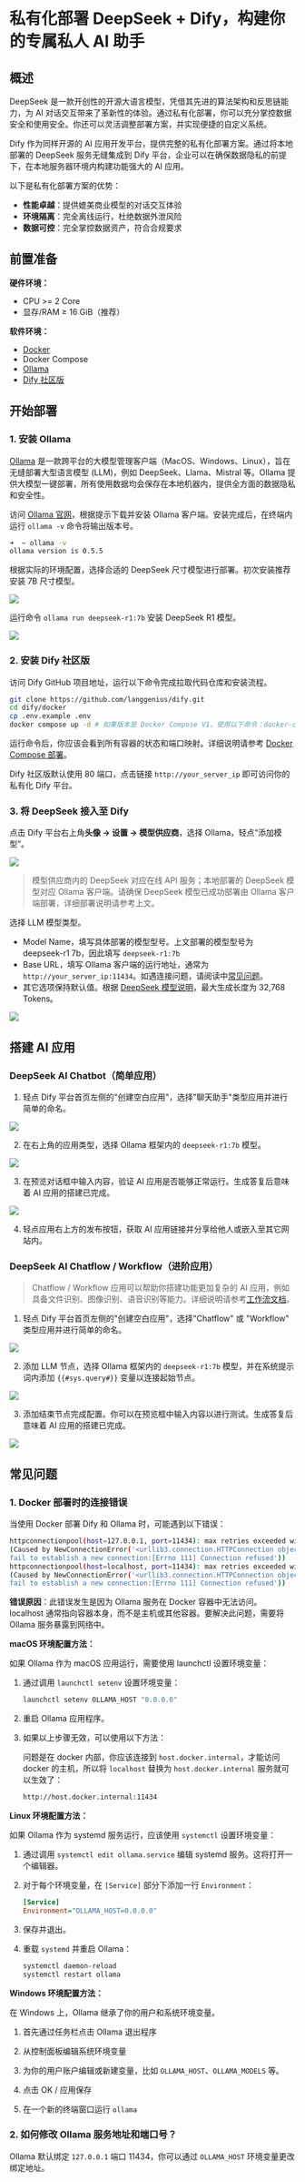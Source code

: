 # 私有化部署 DeepSeek + Dify，构建你的专属私人 AI 助手

## 概述

DeepSeek 是一款开创性的开源大语言模型，凭借其先进的算法架构和反思链能力，为 AI 对话交互带来了革新性的体验。通过私有化部署，你可以充分掌控数据安全和使用安全。你还可以灵活调整部署方案，并实现便捷的自定义系统。

Dify 作为同样开源的 AI 应用开发平台，提供完整的私有化部署方案。通过将本地部署的 DeepSeek 服务无缝集成到 Dify 平台，企业可以在确保数据隐私的前提下，在本地服务器环境内构建功能强大的 AI 应用。

以下是私有化部署方案的优势：

- **性能卓越**：提供媲美商业模型的对话交互体验
- **环境隔离**：完全离线运行，杜绝数据外泄风险
- **数据可控**：完全掌控数据资产，符合合规要求

## 前置准备

**硬件环境：**

- CPU >= 2 Core
- 显存/RAM ≥ 16 GiB（推荐）

**软件环境：**

- [Docker](https://www.docker.com/)
- Docker Compose
- [Ollama](https://ollama.com)
- [Dify 社区版](https://github.com/langgenius/dify)

## 开始部署

### 1. 安装 Ollama

[Ollama](https://ollama.com/) 是一款跨平台的大模型管理客户端（MacOS、Windows、Linux），旨在无缝部署大型语言模型 (LLM)，例如 DeepSeek、Llama、Mistral 等。Ollama 提供大模型一键部署，所有使用数据均会保存在本地机器内，提供全方面的数据隐私和安全性。

访问 [Ollama 官网](https://ollama.com/)，根据提示下载并安装 Ollama 客户端。安装完成后，在终端内运行 `ollama -v` 命令将输出版本号。

```bash
➜  ~ ollama -v
ollama version is 0.5.5
```

根据实际的环境配置，选择合适的 DeepSeek 尺寸模型进行部署。初次安装推荐安装 7B 尺寸模型。

![](https://assets-docs.dify.ai/2025/01/26978571a8d5f7188a952606f62e6a32.png)

运行命令 `ollama run deepseek-r1:7b` 安装 DeepSeek R1 模型。

![](https://assets-docs.dify.ai/2025/01/9297451d07d7704f73d6db0a83842f5f.png)

### 2. 安装 Dify 社区版

访问 Dify GitHub 项目地址，运行以下命令完成拉取代码仓库和安装流程。

```bash
git clone https://github.com/langgenius/dify.git
cd dify/docker
cp .env.example .env
docker compose up -d # 如果版本是 Docker Compose V1，使用以下命令：docker-compose up -d
```

运行命令后，你应该会看到所有容器的状态和端口映射。详细说明请参考 [Docker Compose 部署](https://docs.dify.ai/zh-hans/getting-started/install-self-hosted/docker-compose)。

Dify 社区版默认使用 80 端口，点击链接 `http://your_server_ip` 即可访问你的私有化 Dify 平台。

### 3. 将 DeepSeek 接入至 Dify

点击 Dify 平台右上角**头像 → 设置 → 模型供应商**，选择 Ollama，轻点“添加模型”。

![](https://assets-docs.dify.ai/2025/01/44e7b97087155d05d757c03e3f4f483b.png)

> 模型供应商内的 DeepSeek 对应在线 API 服务；本地部署的 DeepSeek 模型对应 Ollama 客户端。请确保 DeepSeek 模型已成功部署由 Ollama 客户端部署，详细部署说明请参考上文。

选择 LLM 模型类型。

- Model Name，填写具体部署的模型型号。上文部署的模型型号为 deepseek-r1 7b，因此填写 `deepseek-r1:7b`
- Base URL，填写 Ollama 客户端的运行地址，通常为 `http://your_server_ip:11434`。如遇连接问题，请阅读中[常见问题](https://docs.dify.ai/zh-hans/learn-more/use-cases/private-ai-deepseek-dify#chang-jian-wen-ti)。
- 其它选项保持默认值。根据 [DeepSeek 模型说明](https://huggingface.co/deepseek-ai/DeepSeek-R1-Distill-Qwen-7B)，最大生成长度为 32,768 Tokens。

![](https://assets-docs.dify.ai/2025/01/6f3b53427e46786ba7d1374739344142.png)

## 搭建 AI 应用

### DeepSeek AI Chatbot（简单应用）

1. 轻点 Dify 平台首页左侧的"创建空白应用"，选择"聊天助手"类型应用并进行简单的命名。

![](https://assets-docs.dify.ai/2025/01/7f56bc3c836c7248043b656fa95e474e.png)

2. 在右上角的应用类型，选择 Ollama 框架内的 `deepseek-r1:7b` 模型。

![](https://assets-docs.dify.ai/2025/01/dbd7170abd35f545481ecc0beef85333.png)

3. 在预览对话框中输入内容，验证 AI 应用是否能够正常运行。生成答复后意味着 AI 应用的搭建已完成。

![](https://assets-docs.dify.ai/2025/01/619fbbd48e55a1e6a598b4039dd631f5.png)

4. 轻点应用右上方的发布按钮，获取 AI 应用链接并分享给他人或嵌入至其它网站内。

### DeepSeek AI Chatflow / Workflow（进阶应用）

> Chatflow / Workflow 应用可以帮助你搭建功能更加复杂的 AI 应用，例如具备文件识别、图像识别、语音识别等能力。详细说明请参考[工作流文档](https://docs.dify.ai/zh-hans/guides/workflow)。

1. 轻点 Dify 平台首页左侧的"创建空白应用"，选择"Chatflow" 或 "Workflow" 类型应用并进行简单的命名。

![](https://assets-docs.dify.ai/2025/01/cb8637be4dca5a0e684fd9a21df3711f.png)

2. 添加 LLM 节点，选择 Ollama 框架内的 `deepseek-r1:7b` 模型，并在系统提示词内添加 `{{#sys.query#}}` 变量以连接起始节点。

![](https://assets-docs.dify.ai/2025/01/c21f076398eb09d773d3e543561293e6.png)

3. 添加结束节点完成配置。你可以在预览框中输入内容以进行测试。生成答复后意味着 AI 应用的搭建已完成。

![](https://assets-docs.dify.ai/2025/01/820c37c70cb029cba60ca289e8d6e89a.png)

## 常见问题

### 1. Docker 部署时的连接错误

当使用 Docker 部署 Dify 和 Ollama 时，可能遇到以下错误：

```bash
httpconnectionpool(host=127.0.0.1, port=11434): max retries exceeded with url:/cpi/chat
(Caused by NewConnectionError('<urllib3.connection.HTTPConnection object at 0x7f8562812c20>:
fail to establish a new connection:[Errno 111] Connection refused'))
httpconnectionpool(host=localhost, port=11434): max retries exceeded with url:/cpi/chat
(Caused by NewConnectionError('<urllib3.connection.HTTPConnection object at 0x7f8562812c20>:
fail to establish a new connection:[Errno 111] Connection refused'))
```

**错误原因**：此错误发生是因为 Ollama 服务在 Docker 容器中无法访问。localhost 通常指向容器本身，而不是主机或其他容器。要解决此问题，需要将 Ollama 服务暴露到网络中。

**macOS 环境配置方法：**

如果 Ollama 作为 macOS 应用运行，需要使用 launchctl 设置环境变量：

1. 通过调用 `launchctl setenv` 设置环境变量：

    ```bash
    launchctl setenv OLLAMA_HOST "0.0.0.0"
    ```

2. 重启 Ollama 应用程序。

3. 如果以上步骤无效，可以使用以下方法：

    问题是在 docker 内部，你应该连接到 `host.docker.internal`，才能访问 docker 的主机，所以将 `localhost` 替换为 `host.docker.internal` 服务就可以生效了：

    ```bash
    http://host.docker.internal:11434
    ```

**Linux 环境配置方法：**

如果 Ollama 作为 systemd 服务运行，应该使用 `systemctl` 设置环境变量：

1. 通过调用 `systemctl edit ollama.service` 编辑 systemd 服务。这将打开一个编辑器。

2. 对于每个环境变量，在 `[Service]` 部分下添加一行 `Environment`：

    ```ini
    [Service]
    Environment="OLLAMA_HOST=0.0.0.0"
    ```

3. 保存并退出。

4. 重载 `systemd` 并重启 Ollama：

   ```bash
   systemctl daemon-reload
   systemctl restart ollama
   ```

**Windows 环境配置方法：**

在 Windows 上，Ollama 继承了你的用户和系统环境变量。

1. 首先通过任务栏点击 Ollama 退出程序

2. 从控制面板编辑系统环境变量

3. 为你的用户账户编辑或新建变量，比如 `OLLAMA_HOST`、`OLLAMA_MODELS` 等。

4. 点击 OK / 应用保存

5. 在一个新的终端窗口运行 `ollama`

### 2. 如何修改 Ollama 服务地址和端口号？

Ollama 默认绑定 `127.0.0.1` 端口 11434，你可以通过 `OLLAMA_HOST` 环境变量更改绑定地址。
